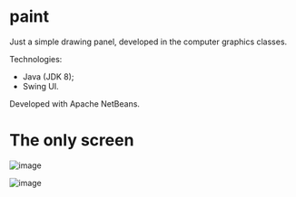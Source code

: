 # paint

Just a simple drawing panel, developed in the computer graphics classes.

Technologies:
  * Java (JDK 8);
  * Swing UI.

Developed with Apache NetBeans.

# The only screen
![image](https://user-images.githubusercontent.com/43590504/116177819-e2a5b200-a6ea-11eb-9f16-3927f8ffa4d5.png)

![image](https://user-images.githubusercontent.com/43590504/116178866-a5daba80-a6ec-11eb-9b1a-f1138690ffeb.png)
